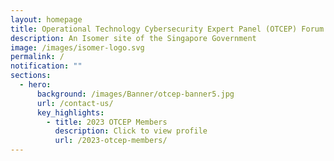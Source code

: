```yaml
---
layout: homepage
title: Operational Technology Cybersecurity Expert Panel (OTCEP) Forum 2023
description: An Isomer site of the Singapore Government
image: /images/isomer-logo.svg
permalink: /
notification: ""
sections:
  - hero:
      background: /images/Banner/otcep-banner5.jpg
      url: /contact-us/
      key_highlights:
        - title: 2023 OTCEP Members
          description: Click to view profile
          url: /2023-otcep-members/
---
```

